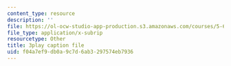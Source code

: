 ```yaml
---
content_type: resource
description: ''
file: https://ol-ocw-studio-app-production.s3.amazonaws.com/courses/5-60-thermodynamics-kinetics-spring-2008/f04a7ef9db0a9c7d6ab3297574eb7936_r4fGG_7NQr8.srt
file_type: application/x-subrip
resourcetype: Other
title: 3play caption file
uid: f04a7ef9-db0a-9c7d-6ab3-297574eb7936
---
```

